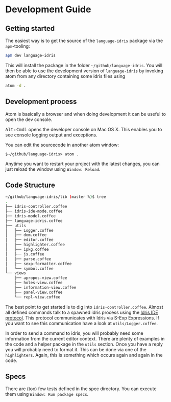 # Development Guide

## Getting started

The easiest way is to get the source of the `language-idris` package via the `apm`-tooling:

```bash
apm dev language-idris
```

This will install the package in the folder `~/github/language-idris`. You will then be able to use the development version of `language-idris` by invoking atom from any directory containing some idris files using

```bash
atom -d .
```

## Development process

Atom is basically a browser and when doing development it can be useful to open the dev console.

<kbd>Alt</kbd>+<kbd>Cmd</kbd><kbd>i</kbd> opens the developer console on Mac OS X. This enables you to see console logging output and exceptions.

You can edit the sourcecode in another atom window:

```
$~/github/language-idris> atom .
```

Anytime you want to restart your project with the latest changes, you can just reload the window using `Window: Reload`.

## Code Structure

```bash
~/github/language-idris/lib (master %)$ tree
.
├── idris-controller.coffee
├── idris-ide-mode.coffee
├── idris-model.coffee
├── language-idris.coffee
├── utils
│   ├── Logger.coffee
│   ├── dom.coffee
│   ├── editor.coffee
│   ├── highlighter.coffee
│   ├── ipkg.coffee
│   ├── js.coffee
│   ├── parse.coffee
│   ├── sexp-formatter.coffee
│   └── symbol.coffee
└── views
    ├── apropos-view.coffee
    ├── holes-view.coffee
    ├── information-view.coffee
    ├── panel-view.coffee
    └── repl-view.coffee
```

The best point to get started is to dig into `idris-controller.coffee`. Almost all defined commands talk to a spawned idris process using the [Idris IDE protocol](http://docs.idris-lang.org/en/latest/reference/ide-protocol.html). This protocol communicates with Idris via S-Exp Expressions. If you want to see this communication have a look at `utils/Logger.coffee`.

In order to send a command to idris, you will probably need some information from the current editor context. There are plenty of examples in the code and a helper package in the `utils` section. Once you have a reply you will probably need to format it. This can be done via one of the `highlighters`. Again, this is something which occurs again and again in the code.


## Specs

There are (too) few tests defined in the spec directory. You can execute them using `Window: Run package specs`.
